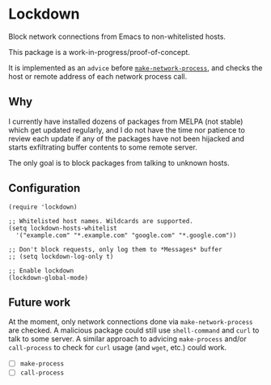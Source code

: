 # Lockdown

Block network connections from Emacs to non-whitelisted hosts.

This package is a work-in-progress/proof-of-concept.

It is implemented as an `advice` before
[`make-network-process`](https://www.gnu.org/software/emacs/manual/html_node/elisp/Network-Processes.html#Network-Processes),
and checks the host or remote address of each network process call.

## Why

I currently have installed dozens of packages from MELPA (not stable)
which get updated regularly, and I do not have the time nor patience
to review each update if any of the packages have not been hijacked
and starts exfiltrating buffer contents to some remote server.

The only goal is to block packages from talking to unknown hosts.

## Configuration

```
(require 'lockdown)

;; Whitelisted host names. Wildcards are supported.
(setq lockdown-hosts-whitelist
  '("example.com" "*.example.com" "google.com" "*.google.com"))

;; Don't block requests, only log them to *Messages* buffer
;; (setq lockdown-log-only t)

;; Enable lockdown
(lockdown-global-mode)
```

## Future work

At the moment, only network connections done via
`make-network-process` are checked. A malicious package could still
use `shell-command` and `curl` to talk to some server. A similar
approach to advicing `make-process` and/or `call-process` to check for
`curl` usage (and `wget`, etc.) could work.

- [ ] `make-process`
- [ ] `call-process`
